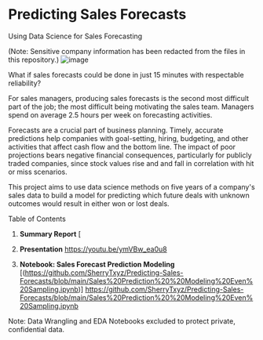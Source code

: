 # Predicting Sales Forecasts
 Using Data Science for Sales Forecasting
 
 (Note: Sensitive company information has been redacted from the files in this repository.)
![image](https://user-images.githubusercontent.com/88450425/150867746-4b052b5d-c607-41ee-b65a-f11c36a83014.png)

What if sales forecasts could be done in just 15 minutes with respectable reliability? 

For sales managers, producing sales forecasts is the second most difficult part of the job; the most difficult being motivating the sales team. Managers spend on average 2.5 hours per week on forecasting activities.

Forecasts are a crucial part of business planning. Timely, accurate predictions help companies with goal-setting, hiring, budgeting, and other activities that affect cash flow and the bottom line. The impact of poor projections bears negative financial consequences, particularly for publicly traded companies, since stock values rise and and fall in correlation with hit or miss scenarios. 

This project aims to use data science methods on five years of a company's sales data to build a model for predicting which future deals with unknown outcomes would result in either won or lost deals.

Table of Contents

1. **Summary Report** [

2. **Presentation** https://youtu.be/ymVBw_ea0u8

3. **Notebook: Sales Forecast Prediction Modeling** [(https://github.com/SherryTxyz/Predicting-Sales-Forecasts/blob/main/Sales%20Prediction%20%20Modeling%20Even%20Sampling.ipynb)] https://github.com/SherryTxyz/Predicting-Sales-Forecasts/blob/main/Sales%20Prediction%20%20Modeling%20Even%20Sampling.ipynb

Note: Data Wrangling and EDA Notebooks excluded to protect private, confidential data.
